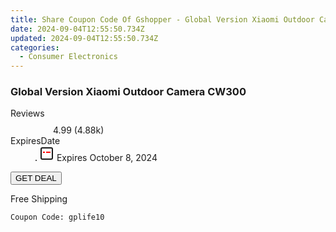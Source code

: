 ```yaml
---
title: Share Coupon Code Of Gshopper - Global Version Xiaomi Outdoor Camera CW300
date: 2024-09-04T12:55:50.734Z
updated: 2024-09-04T12:55:50.734Z
categories:
  - Consumer Electronics
---
```



<main class="px-4 py-6 sm:p-6 md:px-8 md:py-10">
  <div class="mx-auto grid max-w-4xl grid-cols-1">
    <div class="relative col-start-1 row-start-1 flex flex-col-reverse rounded-lg bg-gradient-to-t from-black/75 via-black/0 p-3 sm:row-start-2 sm:bg-none sm:p-0 lg:row-start-1">
      <h3 class="mt-1 text-lg font-semibold text-white sm:text-slate-900 md:text-2xl dark:sm:text-white">Global Version Xiaomi Outdoor Camera CW300</h3>
    </div>
        <dl class="row-start-2 mt-4 flex items-center text-xs font-medium sm:row-start-3 sm:mt-1 md:mt-2.5 lg:row-start-2">
      <dt class="sr-only">Reviews</dt>
      <dd class="flex items-center text-indigo-600 dark:text-indigo-400">
        <svg width="24" height="24" fill="none" aria-hidden="true" class="mr-1 stroke-current dark:stroke-indigo-500">
          <path d="m12 5 2 5h5l-4 4 2.103 5L12 16l-5.103 3L9 14l-4-4h5l2-5Z" stroke-width="2" stroke-linecap="round" stroke-linejoin="round" />
        </svg>
        <span>4.99 <span class="font-normal text-slate-400">(4.88k)</span></span>
      </dd>
      <dt class="sr-only">ExpiresDate</dt>
      <dd class="flex items-center">
        <svg width="2" height="2" aria-hidden="true" fill="currentColor" class="mx-3 text-slate-300">
          <circle cx="1" cy="1" r="1" />
        </svg>
        <svg width="24" height="24" viewBox="0 0 24 24" fill="none" stroke="currentColor" stroke-width="2">
          <rect x="3" y="3" width="18" height="18" rx="2" fill="#fff" />
          <path d="M6 10L18 10" stroke="red" stroke-width="2" fill="none" />
          <path d="M10 6L10 18" stroke="#fff" stroke-width="2" fill="none" />
        </svg>
        Expires October 8, 2024      </dd>
    </dl>
    <div class="col-start-1 row-start-3 mt-4 self-center sm:col-start-2 sm:row-span-2 sm:row-start-2 sm:mt-0 lg:col-start-1 lg:row-start-3 lg:row-end-4 lg:mt-6">
      <button type="button" onClick="javascript:window.open(decodeURIComponent('https%3A%2F%2Fwww.shareasale.com%2Fu.cfm%3Fd%3D1118323%26m%3D97331%26u%3D4338022'), '_blank');void(0);" class="rounded-lg bg-red-600 px-3 py-2 text-sm font-medium leading-6 text-white">
       GET DEAL
      </button>
    </div>
    <p class="col-start-1 mt-4 text-sm leading-6 sm:col-span-2 lg:col-span-1 lg:row-start-4 lg:mt-6 dark:text-slate-400">Free Shipping 
</p>
    <p class="mt-4">
      <code class="bg-purple-900 p-4 text-sm font-bold text-white" onClick="javascript:window.open(decodeURIComponent('https%3A%2F%2Fwww.shareasale.com%2Fu.cfm%3Fd%3D1118323%26m%3D97331%26u%3D4338022'), '_blank');void(0);">Coupon Code: <span class="bg-green-500 p-2 rounded tracking-widest">gplife10</span></code>
    </p>
  </div>
</main>